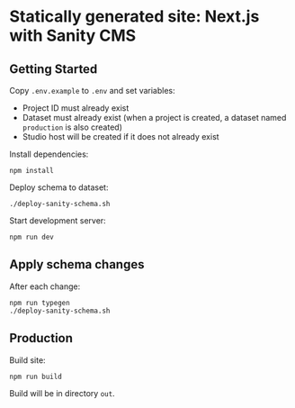 # Statically generated site: Next.js with Sanity CMS

## Getting Started

Copy `.env.example` to `.env` and set variables:

- Project ID must already exist
- Dataset must already exist (when a project is created, a dataset named `production` is also created)
- Studio host will be created if it does not already exist

Install dependencies:

```
npm install
```

Deploy schema to dataset:

```
./deploy-sanity-schema.sh
```

Start development server:

```
npm run dev
```

## Apply schema changes

After each change:

```
npm run typegen
./deploy-sanity-schema.sh
```

## Production

Build site:

```
npm run build
```

Build will be in directory `out`.
